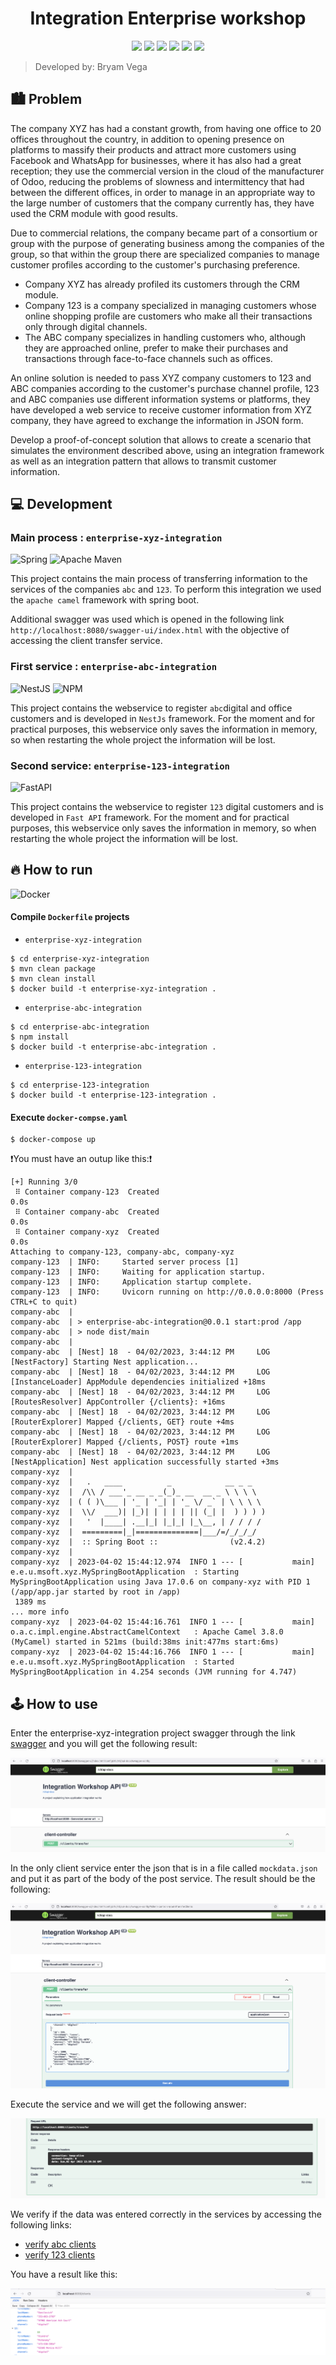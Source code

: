 <h1 style="text-align: center;">Integration Enterprise workshop</h1>

<p align="center">
  <img src="https://img.shields.io/badge/spring-%236DB33F.svg?style=for-the-badge&logo=spring&logoColor=white">
    <img src="https://img.shields.io/badge/Apache%20Maven-C71A36?style=for-the-badge&logo=Apache%20Maven&logoColor=white">
  <img src="https://img.shields.io/badge/nestjs-%23E0234E.svg?style=for-the-badge&logo=nestjs&logoColor=white">
  <img src="https://img.shields.io/badge/NPM-%23CB3837.svg?style=for-the-badge&logo=npm&logoColor=white">
  <img src="https://img.shields.io/badge/FastAPI-005571?style=for-the-badge&logo=fastapi">
  <img src="https://img.shields.io/badge/docker-%230db7ed.svg?style=for-the-badge&logo=docker&logoColor=white">
</p>

> Developed by: Bryam Vega


## 🏙️ Problem

The company XYZ has had a constant growth, from having one office to 20 offices throughout the country, in addition to opening presence on platforms to massify their products and attract more customers using Facebook and WhatsApp for businesses, where it has also had a great reception; they use the commercial version in the cloud of the manufacturer of Odoo, reducing the problems of slowness and intermittency that had between the different offices, in order to manage in an appropriate way to the large number of customers that the company currently has, they have used the CRM module with good results.

Due to commercial relations, the company became part of a consortium or group with the purpose of generating business among the companies of the group, so that within the group there are specialized companies to manage customer profiles according to the customer's purchasing preference.

* Company XYZ has already profiled its customers through the CRM module.
* Company 123 is a company specialized in managing customers whose online shopping profile are customers who make all their transactions only through digital channels.
* The ABC company specializes in handling customers who, although they are approached online, prefer to make their purchases and transactions through face-to-face channels such as offices.

An online solution is needed to pass XYZ company customers to 123 and ABC companies according to the customer's purchase channel profile, 123 and ABC companies use different information systems or platforms, they have developed a web service to receive customer information from XYZ company, they have agreed to exchange the information in JSON form.

Develop a proof-of-concept solution that allows to create a scenario that simulates the environment described above, using an integration framework as well as an integration pattern that allows to transmit customer information.

## 💻 Development

### Main process : `enterprise-xyz-integration`
![Spring](https://img.shields.io/badge/spring-%236DB33F.svg?style=for-the-badge&logo=spring&logoColor=white)
![Apache Maven](https://img.shields.io/badge/Apache%20Maven-C71A36?style=for-the-badge&logo=Apache%20Maven&logoColor=white)

This project contains the main process of transferring information to the services of the companies `abc` and `123`. To perform this integration we used the `apache camel` framework with spring boot.


Additional swagger was used which is opened in the following link `http://localhost:8080/swagger-ui/index.html` with the objective of accessing the client transfer service.

### First service : `enterprise-abc-integration`
![NestJS](https://img.shields.io/badge/nestjs-%23E0234E.svg?style=for-the-badge&logo=nestjs&logoColor=white)
![NPM](https://img.shields.io/badge/NPM-%23CB3837.svg?style=for-the-badge&logo=npm&logoColor=white)


This project contains the webservice to register `abc`digital and office customers and is developed in `NestJs` framework. For the moment and for practical purposes, this webservice only saves the information in memory, so when restarting the whole project the information will be lost.

### Second service: `enterprise-123-integration`
![FastAPI](https://img.shields.io/badge/FastAPI-005571?style=for-the-badge&logo=fastapi)

This project contains the webservice to register `123` digital customers and is developed in `Fast API` framework. For the moment and for practical purposes, this webservice only saves the information in memory, so when restarting the whole project the information will be lost.



## 🔥 How to run

![Docker](https://img.shields.io/badge/docker-%230db7ed.svg?style=for-the-badge&logo=docker&logoColor=white)

#### Compile `Dockerfile` projects

* `enterprise-xyz-integration`


```shell
$ cd enterprise-xyz-integration
$ mvn clean package
$ mvn clean install
$ docker build -t enterprise-xyz-integration .
```

* `enterprise-abc-integration`

```shell
$ cd enterprise-abc-integration
$ npm install
$ docker build -t enterprise-abc-integration .
```

* `enterprise-123-integration`

```shell
$ cd enterprise-123-integration
$ docker build -t enterprise-123-integration .
```

#### Execute `docker-compse.yaml`

```shell
$ docker-compose up
```

❗️You must have an outup like this:❗️

```shell
[+] Running 3/0
 ⠿ Container company-123  Created                                                                                                                                                                                                                        0.0s
 ⠿ Container company-abc  Created                                                                                                                                                                                                                        0.0s
 ⠿ Container company-xyz  Created                                                                                                                                                                                                                        0.0s
Attaching to company-123, company-abc, company-xyz
company-123  | INFO:     Started server process [1]
company-123  | INFO:     Waiting for application startup.
company-123  | INFO:     Application startup complete.
company-123  | INFO:     Uvicorn running on http://0.0.0.0:8000 (Press CTRL+C to quit)
company-abc  | 
company-abc  | > enterprise-abc-integration@0.0.1 start:prod /app
company-abc  | > node dist/main
company-abc  | 
company-abc  | [Nest] 18  - 04/02/2023, 3:44:12 PM     LOG [NestFactory] Starting Nest application...
company-abc  | [Nest] 18  - 04/02/2023, 3:44:12 PM     LOG [InstanceLoader] AppModule dependencies initialized +18ms
company-abc  | [Nest] 18  - 04/02/2023, 3:44:12 PM     LOG [RoutesResolver] AppController {/clients}: +16ms
company-abc  | [Nest] 18  - 04/02/2023, 3:44:12 PM     LOG [RouterExplorer] Mapped {/clients, GET} route +4ms
company-abc  | [Nest] 18  - 04/02/2023, 3:44:12 PM     LOG [RouterExplorer] Mapped {/clients, POST} route +1ms
company-abc  | [Nest] 18  - 04/02/2023, 3:44:12 PM     LOG [NestApplication] Nest application successfully started +3ms
company-xyz  | 
company-xyz  |   .   ____          _            __ _ _
company-xyz  |  /\\ / ___'_ __ _ _(_)_ __  __ _ \ \ \ \
company-xyz  | ( ( )\___ | '_ | '_| | '_ \/ _` | \ \ \ \
company-xyz  |  \\/  ___)| |_)| | | | | || (_| |  ) ) ) )
company-xyz  |   '  |____| .__|_| |_|_| |_\__, | / / / /
company-xyz  |  =========|_|==============|___/=/_/_/_/
company-xyz  |  :: Spring Boot ::                (v2.4.2)
company-xyz  | 
company-xyz  | 2023-04-02 15:44:12.974  INFO 1 --- [           main] e.e.u.msoft.xyz.MySpringBootApplication  : Starting MySpringBootApplication using Java 17.0.6 on company-xyz with PID 1 (/app/app.jar started by root in /app)
 1389 ms
... more info
company-xyz  | 2023-04-02 15:44:16.761  INFO 1 --- [           main] o.a.c.impl.engine.AbstractCamelContext   : Apache Camel 3.8.0 (MyCamel) started in 521ms (build:38ms init:477ms start:6ms)
company-xyz  | 2023-04-02 15:44:16.766  INFO 1 --- [           main] e.e.u.msoft.xyz.MySpringBootApplication  : Started MySpringBootApplication in 4.254 seconds (JVM running for 4.747)
```

## 🕹️ How to use

Enter the enterprise-xyz-integration project swagger through the link [swagger](http://localhost:8080/swagger-ui.html) and you will get the following result:

![one](./img/one.png)

In the only client service enter the json that is in a file called `mockdata.json` and put it as part of the body of the post service. The result should be the following:

![two](./img/two.png)

Execute the service and we will get the following answer: 

![three](./img/three.png)

We verify if the data was entered correctly in the services by accessing the following links:

* [verify abc clients](http://localhost:3000/clients)
* [verify 123 clients](http://localhost:8000/clients)

You have a result like this:

![four](./img/four.png)




